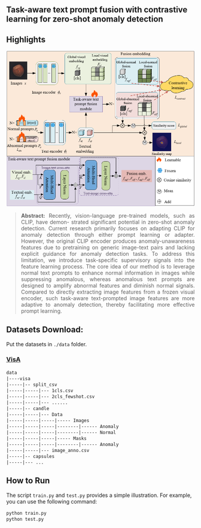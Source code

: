 ## Task-aware text prompt fusion with contrastive learning for zero-shot anomaly detection

## Highlights
![MFD](docs/framework.PNG)

> **<p align="justify"> Abstract:** Recently, vision-language pre-trained models, such as CLIP, have demon-
strated significant potential in zero-shot anomaly detection. Current research primarily focuses on adapting CLIP for anomaly detection through
either prompt learning or adapter. However, the original CLIP encoder produces anomaly-unawareness features due to pretraining on generic image-text
pairs and lacking explicit guidance for anomaly detection tasks. To address
this limitation, we introduce task-specific supervisory signals into the feature learning process. The core idea of our method is to leverage normal
text prompts to enhance normal information in images while suppressing
anomalous, whereas anomalous text prompts are designed to amplify abnormal features and diminish normal signals. Compared to directly extracting
image features from a frozen visual encoder, such task-aware text-prompted
image features are more adaptive to anomaly detection, thereby facilitating
more effective prompt learning. 

## Datasets Download:
Put the datasets in `./data` folder.

### [VisA](https://amazon-visual-anomaly.s3.us-west-2.amazonaws.com/VisA_20220922.tar)

```
data
|----visa
|-----|-- split_csv
|-----|-----|--- 1cls.csv
|-----|-----|--- 2cls_fewshot.csv
|-----|-----|--- ......
|-----|-- candle
|-----|-----|--- Data
|-----|-----|-----|----- Images
|-----|-----|-----|--------|------ Anomaly 
|-----|-----|-----|--------|------ Normal 
|-----|-----|-----|----- Masks
|-----|-----|-----|--------|------ Anomaly 
|-----|-----|--- image_anno.csv
|-----|-- capsules
|-----|--- ...
```


## How to Run

The script `train.py` and `test.py` provides a simple illustration. For example, you can use the following command:

```
python train.py
python test.py
```




